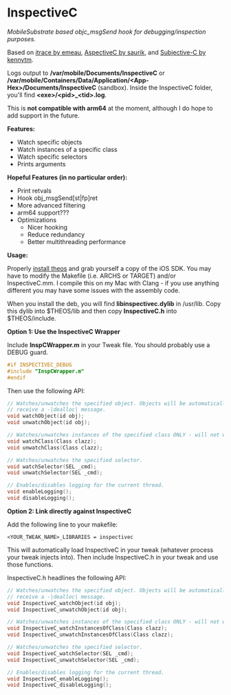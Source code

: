 InspectiveC
======

*MobileSubstrate based objc_msgSend hook for debugging/inspection purposes.*

Based on [itrace by emeau](https://github.com/emeau/itrace), [AspectiveC by saurik](http://svn.saurik.com/repos/menes/trunk/aspectivec/AspectiveC.mm), and [Subjective-C by kennytm](http://networkpx.blogspot.com/2009/09/introducing-subjective-c.html).

Logs output to **/var/mobile/Documents/InspectiveC** or **/var/mobile/Containers/Data/Application/\<App-Hex\>/Documents/InspectiveC** (sandbox). Inside the InspectiveC folder, you'll find **\<exe\>/\<pid\>_\<tid\>.log**.

This is **not compatible with arm64** at the moment, although I do hope to add support in the future.

**Features:**
* Watch specific objects
* Watch instances of a specific class
* Watch specific selectors
* Prints arguments

**Hopeful Features (in no particular order):**
* Print retvals
* Hook obj_msgSend[st|fp]ret
* More advanced filtering
* arm64 support???
* Optimizations
  * Nicer hooking
  * Reduce redundancy
  * Better multithreading performance

**Usage:**

Properly [install theos](http://iphonedevwiki.net/index.php/Theos/Setup) and grab yourself a copy
of the iOS SDK. You may have to modify the Makefile (i.e. ARCHS or TARGET) and/or InspectiveC.mm. I
compile this on my Mac with Clang - if you use anything different you may have some issues with the
assembly code.

When you install the deb, you will find **libinspectivec.dylib** in /usr/lib. Copy this dylib into
$THEOS/lib and then copy **InspectiveC.h** into $THEOS/include.

**Option 1: Use the InspectiveC Wrapper**

Include **InspCWrapper.m** in your Tweak file. You should probably use a DEBUG guard.

```c
#if INSPECTIVEC_DEBUG
#include "InspCWrapper.m"
#endif
```

Then use the following API:

```c
// Watches/unwatches the specified object. Objects will be automatically unwatched when they
// receive a -|dealloc| message.
void watchObject(id obj);
void unwatchObject(id obj);

// Watches/unwatches instances of the specified class ONLY - will not watch subclass instances.
void watchClass(Class clazz);
void unwatchClass(Class clazz);

// Watches/unwatches the specified selector.
void watchSelector(SEL _cmd);
void unwatchSelector(SEL _cmd);

// Enables/disables logging for the current thread.
void enableLogging();
void disableLogging();
```


**Option 2: Link directly against InspectiveC**

Add the following line to your makefile:

```
<YOUR_TWEAK_NAME>_LIBRARIES = inspectivec
```

This will automatically load InspectiveC in your tweak (whatever process your tweak injects into).
Then include InspectiveC.h in your tweak and use those functions.


InspectiveC.h headlines the following API:
```c
// Watches/unwatches the specified object. Objects will be automatically unwatched when they
// receive a -|dealloc| message.
void InspectiveC_watchObject(id obj);
void InspectiveC_unwatchObject(id obj);

// Watches/unwatches instances of the specified class ONLY - will not watch subclass instances.
void InspectiveC_watchInstancesOfClass(Class clazz);
void InspectiveC_unwatchInstancesOfClass(Class clazz);

// Watches/unwatches the specified selector.
void InspectiveC_watchSelector(SEL _cmd);
void InspectiveC_unwatchSelector(SEL _cmd);

// Enables/disables logging for the current thread.
void InspectiveC_enableLogging();
void InspectiveC_disableLogging();
```
